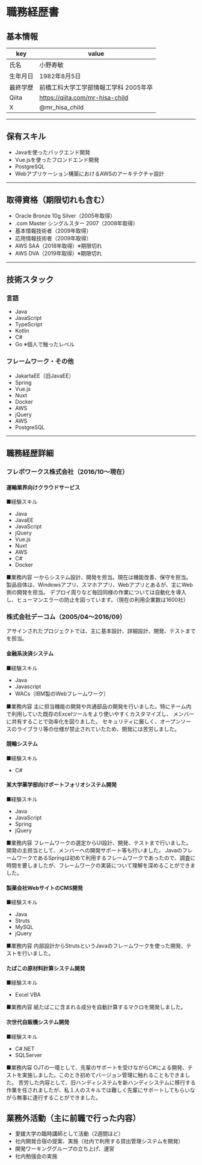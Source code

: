 # 職務経歴書

## 基本情報

|key|value|
|---|---|
|氏名|小野寿敏|
|生年月日|1982年8月5日|
|最終学歴|前橋工科大学工学部情報工学科 2005年卒|
|Qiita|https://qiita.com/mr-hisa-child|
|X|@mr_hisa_child|

---

## 保有スキル

- Javaを使ったバックエンド開発
- Vue.jsを使ったフロンドエンド開発
- PostgreSQL
- Webアプリケーション構築におけるAWSのアーキテクチャ設計

---

## 取得資格（期限切れも含む）

- Oracle Bronze 10g Silver（2005年取得）
- .com Master シングルスター 2007（2008年取得）
- 基本情報技術者（2009年取得）
- 応用情報技術者（2009年取得）
- AWS SAA（2018年取得）※期限切れ
- AWS DVA（2019年取得）※期限切れ

---

## 技術スタック

### 言語

- Java
- JavaScript
- TypeScript
- Kotlin
- C#
- Go ※個人で触ったレベル

### フレームワーク・その他

- JakartaEE（旧JavaEE）
- Spring
- Vue.js
- Nuxt
- Docker
- AWS
- jQuery
- AWS
- PostgreSQL

---

## 職務経歴詳細

### フレボワークス株式会社（2016/10〜現在）

#### 運輸業界向けクラウドサービス
■経験スキル
- Java
- JavaEE
- JavaScript
- jQuery
- Vue.js
- Nuxt
- AWS
- C#
- Docker

■業務内容
一からシステム設計、開発を担当。現在は機能改善、保守を担当。製品自体は、Windowsアプリ、スマホアプリ、Webアプリとあるが、主にWeb側の開発を担当。
デプロイ周りなど毎回同様の作業については自動化を導入し、ヒューマンエラーの防止を図っています。（現在の利用企業数は1600社）

### 株式会社デーコム（2005/04〜2016/09）
アサインされたプロジェクトでは、主に基本設計、詳細設計、開発、テストまでを担当。

#### 金融系決済システム
■経験スキル
- Java
- Javascript
- WACs（IBM製のWebフレームワーク）

■業務内容
主に担当機能の開発や共通部品の開発を行いました。特にチーム内で利用していた既存のExcelツールをより使いやすくカスタマイズし、
メンバーに共有することで効率化を図りました。
セキュリティに厳しく、オープンソースのライブラリ等の仕様が禁止されていたため、開発には苦労しました。

#### 競輪システム

■経験スキル
- C#

#### 某大学薬学部向けポートフォリオシステム開発

■経験スキル
- Java
- JavaScript
- Spring
- jQuery

■業務内容
フレームワークの選定からUI設計、開発、テストまで行いました。開発の主担当として、メンバーへの開発サポート等も行いました。
JavaのフレームワークであるSpringは初めて利用するフレームワークであったので、調査に時間を要しましたが、フレームワークの実装について理解を深めることができました。

#### 製薬会社WebサイトのCMS開発

■経験スキル
- Java
- Struts
- MySQL
- jQuery

■業務内容
内部設計からStrutsというJavaのフレームワークを使った開発、テストを行いました。

#### たばこの原材料計算システム開発
■経験スキル
- Excel VBA

■業務内容
紙たばこに含まれる成分を自動計算するマクロを開発しました。

#### 次世代自販機システム開発
■経験スキル
- C#.NET
- SQLServer

■業務内容
OJTの一環として、先輩のサポートを受けながらC#による開発、テストを実施しました。このとき初めてバージョン管理に触れることもできました。
苦労した内容として、旧ハンディシステムを新ハンディシステムに移行する作業を任されましたが、私１人のスキルでは難しく先輩にサポートしてもらいながら無事に遂行することができました。

## 業務外活動（主に前職で行った内容）

- 愛媛大学の臨時講師として活動（2週間ほど）
- 社内開発合宿の提案、実施（社内で利用する貸出管理システムを開発）
- 開発ワーキンググループの立ち上げ、運営
- 社内勉強会の実施
